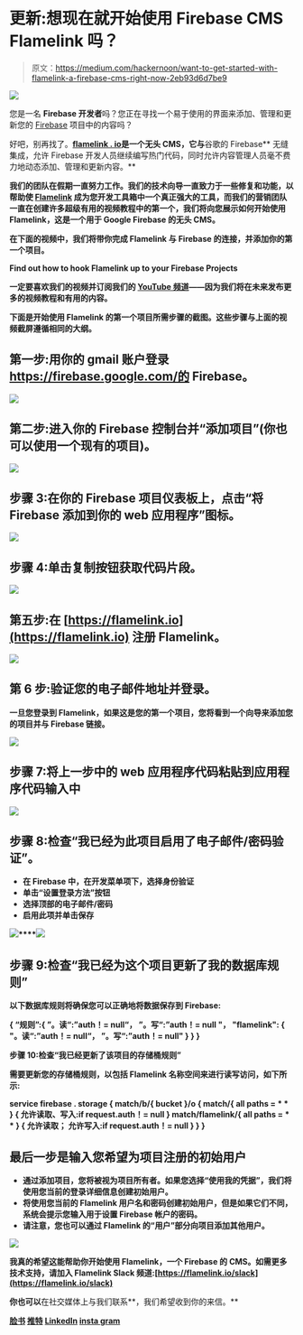 # 更新:想现在就开始使用 Firebase CMS Flamelink 吗？

> 原文：<https://medium.com/hackernoon/want-to-get-started-with-flamelink-a-firebase-cms-right-now-2eb93d6d7be9>

![](img/c82be0428030412d196ed9c1ff0b46c9.png)

您是一名 **Firebase 开发者**吗？您正在寻找一个易于使用的界面来添加、管理和更新您的 [Firebase](https://hackernoon.com/tagged/firebase) 项目中的内容吗？

好吧，别再找了。[**flamelink . io**](http://Flamelink.io)**是一个无头 CMS，它与**谷歌的 Firebase** 无缝集成，允许 Firebase 开发人员继续编写热门代码，同时允许内容管理人员毫不费力地动态添加、管理和更新内容。**

**我们的团队在假期一直努力工作。我们的技术向导一直致力于一些修复和功能，以帮助使 [Flamelink](https://hackernoon.com/tagged/flamelink) 成为您开发工具箱中一个真正强大的工具，而我们的营销团队一直在创建许多超级有用的视频教程中的第一个，我们将向您展示如何开始使用 Flamelink，这是一个用于 Google Firebase 的无头 CMS。**

****在下面的视频中，我们将带你完成 Flamelink 与 Firebase 的连接，并添加你的第一个项目。****

**Find out how to hook Flamelink up to your Firebase Projects**

**一定要喜欢我们的视频并订阅我们的 [YouTube 频道](https://www.youtube.com/channel/UCPSOGjXxn2he52czV1XsW3g)——因为我们将在未来发布更多的视频教程和有用的内容。**

**下面是开始使用 Flamelink 的第一个项目所需步骤的截图。这些步骤与上面的视频截屏遵循相同的大纲。**

## **第一步:用你的 gmail 账户登录 https://firebase.google.com/的 Firebase。**

**![](img/b5d2ac90a8c27e64da2805310e8179ad.png)**

## **第二步:进入你的 Firebase 控制台并“添加项目”(你也可以使用一个现有的项目)。**

**![](img/fdf41b76102fb7880244501383544318.png)**

## **步骤 3:在你的 Firebase 项目仪表板上，点击“将 Firebase 添加到你的 web 应用程序”图标。**

**![](img/0a86114c168cd2a311d4f916b0ab303a.png)**

## **步骤 4:单击复制按钮获取代码片段。**

**![](img/168ed697edfc82da2db604a575c1bd50.png)**

## **第五步:在 [https://flamelink.io](https://flamelink.io) 注册 Flamelink。**

**![](img/e436758583846e3cfeec32373bcb8f72.png)**

## **第 6 步:验证您的电子邮件地址并登录。**

**一旦您登录到 Flamelink，如果这是您的第一个项目，您将看到一个向导来添加您的项目并与 Firebase 链接。**

**![](img/da47f7ae9acf22ff020e283e4221e180.png)**

## **步骤 7:将上一步中的 web 应用程序代码粘贴到应用程序代码输入中**

**![](img/ee60be0bd15bed317538b63654d8e89a.png)**

## **步骤 8:检查“我已经为此项目启用了电子邮件/密码验证”。**

*   **在 Firebase 中，在开发菜单项下，选择身份验证**
*   **单击“设置登录方法”按钮**
*   **选择顶部的电子邮件/密码**
*   **启用此项并单击保存**

**![](img/6f7895a2196aca711cc29f9db533844b.png)****![](img/7767dcd2bf10cca83c8dbb0a870d2580.png)**

## **步骤 9:检查“我已经为这个项目更新了我的数据库规则”**

**以下数据库规则将确保您可以正确地将数据保存到 Firebase:**

**{
“规则”:{
”。读“:”auth！= null“，
”。写“:”auth！= null "，
"flamelink": {
"。读“:”auth！= null“，
”。写“:”auth！= null"
}
}
}**

**步骤 10:检查“我已经更新了该项目的存储桶规则”**

**需要更新您的存储桶规则，以包括 Flamelink 名称空间来进行读写访问，如下所示:**

**service firebase . storage {
match/b/{ bucket }/o {
match/{ all paths = * * } {
允许读取、写入:if request.auth！= null
}
match/flamelink/{ all paths = * * } {
允许读取；
允许写入:if request.auth！= null
}
}
}**

## **最后一步是输入您希望为项目注册的初始用户**

*   **通过添加项目，您将被视为项目所有者。如果您选择“使用我的凭据”，我们将使用您当前的登录详细信息创建初始用户。**
*   **将使用您当前的 Flamelink 用户名和密码创建初始用户，但是如果它们不同，系统会提示您输入用于设置 Firebase 帐户的密码。**
*   **请注意，您也可以通过 Flamelink 的“用户”部分向项目添加其他用户。**

**![](img/1360728bf4cfa95647d9cc353d92eab9.png)**

**我真的希望这能帮助你开始使用 Flamelink，一个 Firebase 的 CMS。如需更多技术支持，请加入 Flamelink Slack 频道:[https://flamelink.io/slack](https://flamelink.io/slack)**

**你也可以**在社交媒体上与我们联系**，我们希望收到你的来信。**

**[脸书](https://www.facebook.com/FlamelinkCMS/)
[推特](https://twitter.com/FlamelinkCMS)
[LinkedIn](https://www.linkedin.com/in/flame-lin...)
[insta gram](https://www.instagram.com/flamelink/)**